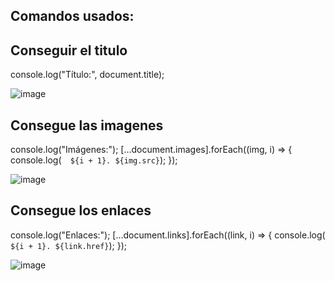 ## Comandos usados:

## Conseguir el titulo

console.log("Título:", document.title);

![image](https://github.com/user-attachments/assets/02c58415-d97c-4ea2-a8a8-34a74303e338)


## Consegue las imagenes

console.log("Imágenes:");
[...document.images].forEach((img, i) => {
  console.log(`  ${i + 1}. ${img.src}`);
});

![image](https://github.com/user-attachments/assets/48908aab-7bce-46b5-be25-3064b8884f76)


## Consegue los enlaces

console.log("Enlaces:");
[...document.links].forEach((link, i) => {
  console.log(`  ${i + 1}. ${link.href}`);
});

![image](https://github.com/user-attachments/assets/60f04b9c-f924-44b0-924c-2bf3f2029ebd)


